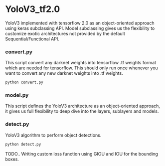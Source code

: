 # YoloV3_tf2.0

YoloV3 implemented with tensorflow 2.0 as an object-oriented approach using keras subclassing API. Model subclassing gives us the flexibility to customize exotic architectures not provided by the default Sequential/Functional API.

### convert.py
This script convert any darknet weights into tensorflow .tf weights format which are needed for tensorflow.
This should only run once whenever you want to convert any new darknet weights into .tf weights.

```Bash
python convert.py
```
### model.py
This script defines the YoloV3 architecture as an object-oriented approach, it gives us full flexibility to deep dive into the layers, sublayers and models.

### detect.py
YoloV3 algorithm to perform object detections.

```Bash
python detect.py
```

TODO..
Writing custom loss function using GIOU and IOU for the bounding boxes.
